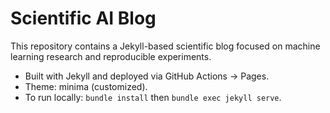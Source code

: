 # Scientific AI Blog

This repository contains a Jekyll-based scientific blog focused on machine learning research and reproducible experiments.

- Built with Jekyll and deployed via GitHub Actions → Pages.
- Theme: minima (customized).
- To run locally: `bundle install` then `bundle exec jekyll serve`.
